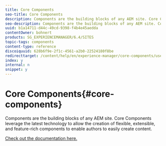 ```yaml
---
title: Core Components
seo-title: Core Components
description: Components are the building blocks of any AEM site. Core Components leverage the latest technology to allow the creation of flexible, extensible, and feature-rich components to enable authors to easily create content.
seo-description: Components are the building blocks of any AEM site. Core Components leverage the latest technology to allow the creation of flexible, extensible, and feature-rich components to enable authors to easily create content.
uuid: b1a14711-d44c-49cd-9398-f4b4e45aedda
contentOwner: bohnert
products: SG_EXPERIENCEMANAGER/6.4/SITES
topic-tags: components
content-type: reference
discoiquuid: 628b6f9e-2f1c-4561-a2b0-22524180f8be
redirecttarget: /content/help/en/experience-manager/core-components/user-guide
index: y
internal: n
snippet: y
---
```


# Core Components{#core-components}

Components are the building blocks of any AEM site. Core Components leverage the latest technology to allow the creation of flexible, extensible, and feature-rich components to enable authors to easily create content.

[Check out the documentation here.](https://helpx.adobe.com/experience-manager/core-components/user-guide.html)
